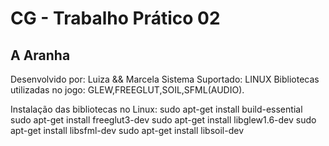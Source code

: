 # CG - Trabalho Prático 02

<h2>A Aranha</h2>

Desenvolvido por: Luiza && Marcela
Sistema Suportado: LINUX
Bibliotecas utilizadas no jogo: GLEW,FREEGLUT,SOIL,SFML(AUDIO).

Instalação das bibliotecas no Linux: 
	sudo apt-get install build-essential
	sudo apt-get install freeglut3-dev
	sudo apt-get install libglew1.6-dev
	sudo apt-get install libsfml-dev
	sudo apt-get install libsoil-dev

